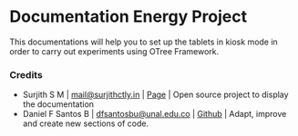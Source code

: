 Documentation Energy Project
===========================

This documentations will help you to set up the tablets in kiosk mode in order to carry out experiments using OTree Framework.

### Credits
* Surjith S M  | mail@surjithctly.in |  [Page](https://surjithctly.in/) | Open source project to display the documentation
* Daniel F Santos B |  dfsantosbu@unal.edu.co | [Github](https://github.com/xdanielsb) | Adapt, improve and create new sections of code.
